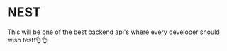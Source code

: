 <h1>NEST</h1>
<p>This will be one of the best backend api's where every developer should wish test!👌👌</p>
